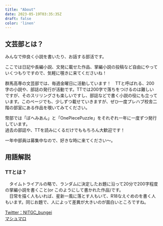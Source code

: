 ```yaml
---
title: "About"
date: 2023-05-19T03:35:35Z
draft: false
color: 'linen'
---
```


## 文芸部とは？
みんなで仲良く小説を書いたり、お話する部活です。  
  
ここでは日記や長編小説、文発に載せた作品、掌編小説の投稿など自由にやっていくつもりですので、気軽に覗きに来てくださいね！  

群馬高専の文芸部では、毎週金曜日に活動しています！　TTと呼ばれる、200字の小説や、部誌の発行が活動です。TTでは200字で落ちをつけるのは難しいですが、そのスリリングさも楽しいですし、部誌などで書く小説の役にも立っています。このページでも、少しずつ載せていきますが、ぜひ一度プレハブ校舎二階の部室にある作品を覗いてみてください。  
  
幣部では「ぼへみあん」と「OnePiecePuzzle」をそれぞれ一年に一度ずつ発行しています。  
過去の部誌や、TTを読みにくるだけでももちろん大歓迎です！  

一年中部員は募集中なので、好きな時に来てください～。  
  
## 用語解説
### TTとは？
　タイムトライアルの略で、ランダムに決定したお題に沿って20分で200字程度の掌編小説を書くこと(or このようにして書かれた作品)です。  
　日常を描く人もいれば、星新一風に落とす人もいて、R18なえぐめのを書く人もいます。同じお題で、人によって差異が大きいのが面白いところですね。  

[Twitter：NITGC_bungei](https://twitter.com/NITGC_bungei)  
[マシュマロ](https://marshmallow-qa.com/nitgc_bungei?utm_medium=twitter&utm_source=promotion)
